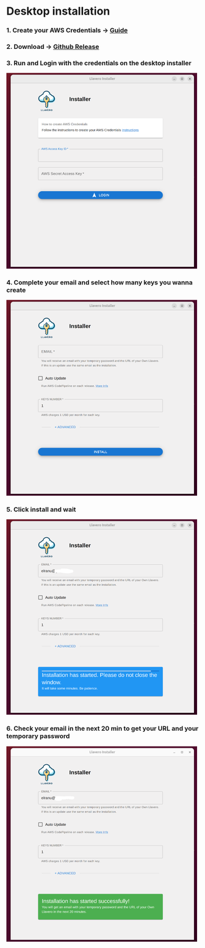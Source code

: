 # Desktop installation

### 1. Create your AWS Credentials -> [Guide](./create-credentials.md)

### 2. Download -> [Github Release](https://github.com/elranu/llavero/releases/)

### 3. Run and Login with the credentials on the desktop installer

<img src="./asssets/desktop-1.png" width="500" />

### 4. Complete your email and select how many keys you wanna create

<img src="./asssets/desktop-2.png" width="500" />

### 5. Click install and wait

<img src="./asssets/desktop-3.png" width="500" />

### 6. Check your email in the next 20 min to get your URL and your temporary password

<img src="./asssets/desktop-4.png" width="500" />
